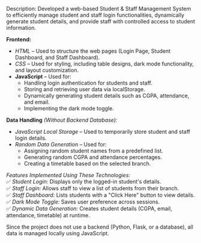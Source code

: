 Description:
Developed a web-based Student & Staff Management System to efficiently manage student and staff login functionalities, dynamically generate student details, and provide staff with controlled access to student information.

<strong>Frontend:</strong>
- *HTML* – Used to structure the web pages (Login Page, Student Dashboard, and Staff Dashboard).  
- *CSS* – Used for styling, including table designs, dark mode functionality, and layout customization.  
- <strong>JavaScript</strong> – Used for:  
  - Handling login authentication for students and staff.  
  - Storing and retrieving user data via localStorage.  
  - Dynamically generating student details such as CGPA, attendance, and email.  
  - Implementing the dark mode toggle.  

<strong>Data Handling</strong> *(Without Backend Database):*  
- *JavaScript Local Storage* – Used to temporarily store student and staff login details.  
- *Random Data Generation* – Used for:  
  - Assigning random student names from a predefined list.  
  - Generating random CGPA and attendance percentages.  
  - Creating a timetable based on the selected branch.  

*Features Implemented Using These Technologies:*  
✅ *Student Login:* Displays only the logged-in student's details.  
✅ *Staff Login:* Allows staff to view a list of students from their branch.  
✅ *Staff Dashboard:* Lists students with a "Click Here" button to view details.  
✅ *Dark Mode Toggle:* Saves user preference across sessions.  
✅ *Dynamic Data Generation:* Creates student details (CGPA, email, attendance, timetable) at runtime.  

Since the project does not use a backend (Python, Flask, or a database), all data is managed locally using JavaScript.
